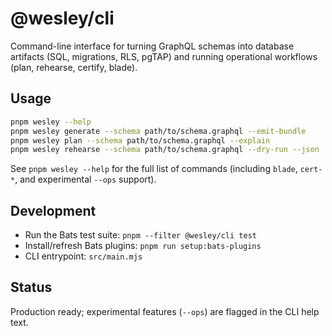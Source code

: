 # @wesley/cli

Command-line interface for turning GraphQL schemas into database artifacts (SQL, migrations, RLS, pgTAP) and running operational workflows (plan, rehearse, certify, blade).

## Usage

```bash
pnpm wesley --help
pnpm wesley generate --schema path/to/schema.graphql --emit-bundle
pnpm wesley plan --schema path/to/schema.graphql --explain
pnpm wesley rehearse --schema path/to/schema.graphql --dry-run --json
```

See `pnpm wesley --help` for the full list of commands (including `blade`, `cert-*`, and experimental `--ops` support).

## Development

- Run the Bats test suite: `pnpm --filter @wesley/cli test`
- Install/refresh Bats plugins: `pnpm run setup:bats-plugins`
- CLI entrypoint: `src/main.mjs`

## Status

Production ready; experimental features (`--ops`) are flagged in the CLI help text.
